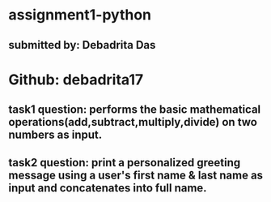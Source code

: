 # assignment1-python
## submitted by: Debadrita Das
# Github: debadrita17
## task1 question: performs the basic mathematical operations(add,subtract,multiply,divide) on two numbers as input.
## task2 question: print a personalized greeting message using a user's first name & last name as input and concatenates into full name.
